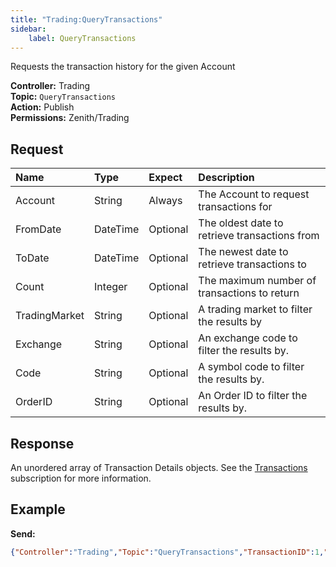 ```yaml
---
title: "Trading:QueryTransactions"
sidebar:
    label: QueryTransactions
---
```


Requests the transaction history for the given Account

**Controller:** Trading\
**Topic:** `QueryTransactions`\
**Action:** Publish\
**Permissions:** Zenith/Trading

## Request

| Name   | Type    | Expect   | Description |
| :------| :------ | :------- | :--- |
| Account | String | Always | The Account to request transactions for |
| FromDate | DateTime | Optional | The oldest date to retrieve transactions from |
| ToDate | DateTime | Optional | The newest date to retrieve transactions to |
| Count | Integer | Optional | The maximum number of transactions to return |
| TradingMarket | String | Optional | A trading market to filter the results by |
| Exchange | String | Optional | An exchange code to filter the results by. |
| Code | String | Optional | A symbol code to filter the results by. |
| OrderID | String | Optional | An Order ID to filter the results by. |

## Response

An unordered array of Transaction Details objects. See the [Transactions](../transactions/#transaction-detail-object) subscription for more information.

## Example

**Send:**
```json
{"Controller":"Trading","Topic":"QueryTransactions","TransactionID":1,"Data":{"Account":"OM1234","Code":"BHP","Exchange":"ASX"}}
```
